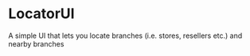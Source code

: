 # LocatorUI
A simple UI that lets you locate branches (i.e. stores, resellers etc.) and nearby branches
